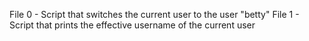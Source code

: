 File 0 - Script that switches the current user to the user "betty"
File 1 - Script that prints the effective username of the current user
